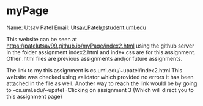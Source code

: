 # myPage
Name: Utsav Patel
Email: Utsav_Patel@student.uml.edu

This website can be seen at https://patelutsav99.github.io/myPage/index2.html
using the github server
In the folder assignment index2.html and index.css are for this assignment. Other .html files are previous assignments and/or future assignments. 

The link to my this assignment is cs.uml.edu/~upatel/index2.html
This website was checked using validator which provided no errors it has been attached in the file as well.
Another way to reach the link would be by going to 
	-cs.uml.edu/~upatel
	-Clicking on assignment 3
	(Which will direct you to this assignment page)

	

